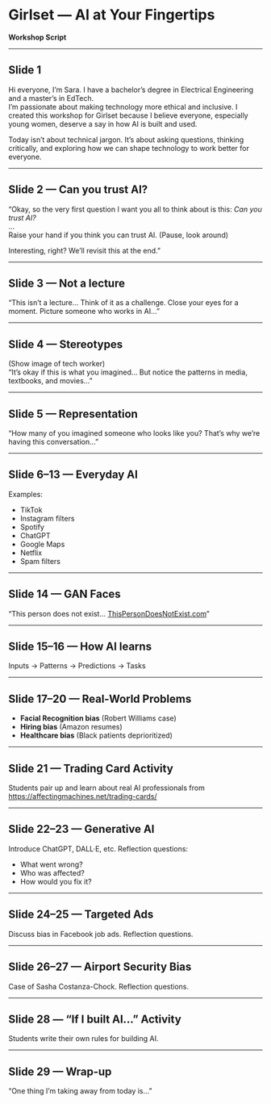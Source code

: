 # Girlset — AI at Your Fingertips  
**Workshop Script**  

---

## Slide 1  
Hi everyone, I’m Sara. I have a bachelor’s degree in Electrical Engineering and a master’s in EdTech.  
I’m passionate about making technology more ethical and inclusive. I created this workshop for Girlset because I believe everyone, especially young women, deserve a say in how AI is built and used.  

Today isn’t about technical jargon. It’s about asking questions, thinking critically, and exploring how we can shape technology to work better for everyone.  

---

## Slide 2 — Can you trust AI?  
“Okay, so the very first question I want you all to think about is this: *Can you trust AI?*  
...  
Raise your hand if you think you can trust AI. (Pause, look around)  

Interesting, right? We’ll revisit this at the end.”  

---

## Slide 3 — Not a lecture  
“This isn’t a lecture… Think of it as a challenge. Close your eyes for a moment. Picture someone who works in AI…”  

---

## Slide 4 — Stereotypes  
(Show image of tech worker)  
“It’s okay if this is what you imagined… But notice the patterns in media, textbooks, and movies…”  

---

## Slide 5 — Representation  
“How many of you imagined someone who looks like you? That’s why we’re having this conversation…”  

---

## Slide 6–13 — Everyday AI  
Examples:  
- TikTok  
- Instagram filters  
- Spotify  
- ChatGPT  
- Google Maps  
- Netflix  
- Spam filters  

---

## Slide 14 — GAN Faces  
“This person does not exist… [ThisPersonDoesNotExist.com](https://thispersondoesnotexist.com/)”  

---

## Slide 15–16 — How AI learns  
Inputs → Patterns → Predictions → Tasks  

---

## Slide 17–20 — Real-World Problems  
- **Facial Recognition bias** (Robert Williams case)  
- **Hiring bias** (Amazon resumes)  
- **Healthcare bias** (Black patients deprioritized)  

---

## Slide 21 — Trading Card Activity  
Students pair up and learn about real AI professionals from https://affectingmachines.net/trading-cards/

---

## Slide 22–23 — Generative AI  
Introduce ChatGPT, DALL·E, etc. Reflection questions:  
- What went wrong?  
- Who was affected?  
- How would you fix it?  

---

## Slide 24–25 — Targeted Ads  
Discuss bias in Facebook job ads. Reflection questions.  

---

## Slide 26–27 — Airport Security Bias  
Case of Sasha Costanza-Chock. Reflection questions.  

---

## Slide 28 — “If I built AI…” Activity  
Students write their own rules for building AI.  

---

## Slide 29 — Wrap-up  
“One thing I’m taking away from today is…”  
